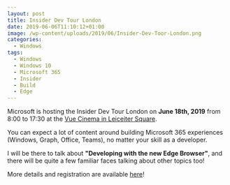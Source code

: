 ```yaml
---
layout: post
title: Insider Dev Tour London
date: 2019-06-06T11:10:12+01:00
image: /wp-content/uploads/2019/06/Insider-Dev-Toor-London.png
categories:
  - Windows
tags:
  - Windows
  - Windows 10
  - Microsoft 365
  - Insider
  - Build
  - Edge
---
```


Microsoft is hosting the Insider Dev Tour London on **June 18th, 2019** from 8:00 to 17:30 at the [Vue Cinema in Leiceiter Square](https://goo.gl/maps/BLWkFPbfqFpjMV748).

You can expect a lot of content around building Microsoft 365 experiences (Windows, Graph, Office, Teams), no matter your skill as a developer.

I will be there to talk about **"Developing with the new Edge Browser"**, and there will be quite a few familiar faces talking about other topics too!

More details and registration are available [here](https://developer.microsoft.com/en-us/windows/campaigns/uk-london)!

